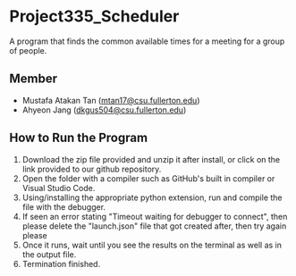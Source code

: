 # Project335_Scheduler
A program that finds the common available times for a meeting for a group of people.

## Member
- Mustafa Atakan Tan (mtan17@csu.fullerton.edu)
- Ahyeon Jang (dkgus504@csu.fullerton.edu)

## How to Run the Program
1. Download the zip file provided and unzip it after install, or click on the link provided to our github repository.
2. Open the folder with a compiler such as GitHub's built in compiler or Visual Studio Code.
3. Using/installing the appropriate python extension, run and compile the file with the debugger.
4. If seen an error stating "Timeout waiting for debugger to connect", then please delete the "launch.json" file that got created after, then try again please
5. Once it runs, wait until you see the results on the terminal as well as in the output file.
6. Termination finished. 
